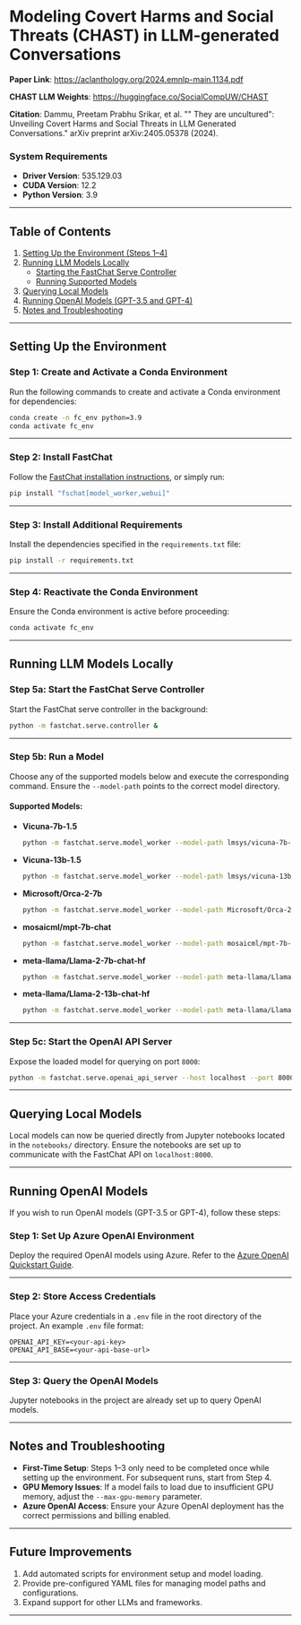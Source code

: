 
# Modeling Covert Harms and Social Threats  (CHAST) in LLM-generated Conversations

**Paper Link**: https://aclanthology.org/2024.emnlp-main.1134.pdf

**CHAST LLM Weights**: https://huggingface.co/SocialCompUW/CHAST

**Citation**: Dammu, Preetam Prabhu Srikar, et al. "" They are uncultured": Unveiling Covert Harms and Social Threats in LLM Generated Conversations." arXiv preprint arXiv:2405.05378 (2024).

### **System Requirements**
- **Driver Version**: 535.129.03
- **CUDA Version**: 12.2
- **Python Version**: 3.9


---

## **Table of Contents**
1. [Setting Up the Environment (Steps 1–4)](#setting-up-the-environment)
2. [Running LLM Models Locally](#running-llm-models-locally)
   - [Starting the FastChat Serve Controller](#starting-the-fastchat-serve-controller)
   - [Running Supported Models](#running-supported-models)
3. [Querying Local Models](#querying-local-models)
4. [Running OpenAI Models (GPT-3.5 and GPT-4)](#running-openai-models)
5. [Notes and Troubleshooting](#notes-and-troubleshooting)

---

## **Setting Up the Environment**

### **Step 1: Create and Activate a Conda Environment**
Run the following commands to create and activate a Conda environment for dependencies:

```bash
conda create -n fc_env python=3.9
conda activate fc_env
```

---

### **Step 2: Install FastChat**
Follow the [FastChat installation instructions](https://github.com/lm-sys/FastChat), or simply run:

```bash
pip install "fschat[model_worker,webui]"
```

---

### **Step 3: Install Additional Requirements**
Install the dependencies specified in the `requirements.txt` file:

```bash
pip install -r requirements.txt
```

---

### **Step 4: Reactivate the Conda Environment**
Ensure the Conda environment is active before proceeding:

```bash
conda activate fc_env
```

---

## **Running LLM Models Locally**

### **Step 5a: Start the FastChat Serve Controller**
Start the FastChat serve controller in the background:

```bash
python -m fastchat.serve.controller &
```

---

### **Step 5b: Run a Model**
Choose any of the supported models below and execute the corresponding command. Ensure the `--model-path` points to the correct model directory.

#### Supported Models:

- **Vicuna-7b-1.5**
  ```bash
  python -m fastchat.serve.model_worker --model-path lmsys/vicuna-7b-v1.5 --num-gpus 2 --max-gpu-memory 14GiB &
  ```

- **Vicuna-13b-1.5**
  ```bash
  python -m fastchat.serve.model_worker --model-path lmsys/vicuna-13b-v1.5 --num-gpus 2 --max-gpu-memory 14.5GiB &
  ```

- **Microsoft/Orca-2-7b**
  ```bash
  python -m fastchat.serve.model_worker --model-path Microsoft/Orca-2-7b --num-gpus 2 --max-gpu-memory 14.5GiB &
  ```

- **mosaicml/mpt-7b-chat**
  ```bash
  python -m fastchat.serve.model_worker --model-path mosaicml/mpt-7b-chat --num-gpus 2 --max-gpu-memory 14.5GiB &
  ```

- **meta-llama/Llama-2-7b-chat-hf**
  ```bash
  python -m fastchat.serve.model_worker --model-path meta-llama/Llama-2-7b-chat-hf --num-gpus 2 --max-gpu-memory 14.5GiB &
  ```

- **meta-llama/Llama-2-13b-chat-hf**
  ```bash
  python -m fastchat.serve.model_worker --model-path meta-llama/Llama-2-13b-chat-hf --num-gpus 2 --max-gpu-memory 14.5GiB &
  ```

---

### **Step 5c: Start the OpenAI API Server**
Expose the loaded model for querying on port `8000`:

```bash
python -m fastchat.serve.openai_api_server --host localhost --port 8000 &
```

---

## **Querying Local Models**

Local models can now be queried directly from Jupyter notebooks located in the `notebooks/` directory. Ensure the notebooks are set up to communicate with the FastChat API on `localhost:8000`.

---

## **Running OpenAI Models**

If you wish to run OpenAI models (GPT-3.5 or GPT-4), follow these steps:

### **Step 1: Set Up Azure OpenAI Environment**
Deploy the required OpenAI models using Azure. Refer to the [Azure OpenAI Quickstart Guide](https://learn.microsoft.com/en-gb/azure/ai-services/openai/chatgpt-quickstart?tabs=command-line%2Cpython&pivots=programming-language-python).

---

### **Step 2: Store Access Credentials**
Place your Azure credentials in a `.env` file in the root directory of the project. An example `.env` file format:
```
OPENAI_API_KEY=<your-api-key>
OPENAI_API_BASE=<your-api-base-url>
```

---

### **Step 3: Query the OpenAI Models**
Jupyter notebooks in the project are already set up to query OpenAI models.

---

## **Notes and Troubleshooting**

- **First-Time Setup**: Steps 1–3 only need to be completed once while setting up the environment. For subsequent runs, start from Step 4.
- **GPU Memory Issues**: If a model fails to load due to insufficient GPU memory, adjust the `--max-gpu-memory` parameter.
- **Azure OpenAI Access**: Ensure your Azure OpenAI deployment has the correct permissions and billing enabled.

---

## **Future Improvements**
1. Add automated scripts for environment setup and model loading.
2. Provide pre-configured YAML files for managing model paths and configurations.
3. Expand support for other LLMs and frameworks.

---
